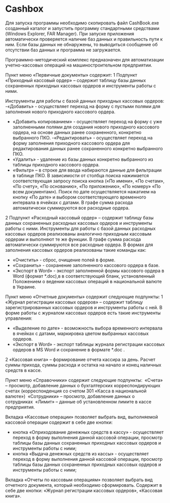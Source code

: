 # Cashbox

Для запуска программы необходимо скопировать файл CashBook.exe созданный каталог и запустить программу
стандартными средствами (Windows Explorer, FAR Manager). При запуске приложения автоматически проверяется наличие баз данных 
и правильность пути к ним. Если базы данных не обнаружены, то выводиться сообщение об отсутствии баз данных и программа не загружается. 

Программно-методический комплекс предназначен для автоматизации учетно-кассовых операций на машиностроительном предприятии.

Пункт меню «Первичные документы» содержит:
1	Подпункт «Приходный кассовый ордер» – содержит таблицу базы данных сохраненных приходных кассовых ордеров и инструменты работы с ними.

Инструменты для работы с базой данных приходных кассовых ордеров:
-«Добавить» - осуществляет переход на форму с пустыми полями для заполнения нового приходного кассового ордера.
- «Добавить копированием» - осуществляет переход на форму с уже заполненными полями для создания нового приходного кассового ордера,
на основе данных ранее сохраненного, конкретно выбранного ПКО.
-«Редактировать» - осуществляет переход на форму заполнения приходного кассового ордера для редактирования данных ранее сохраненного
конкретно выбранного ПКО.
- «Удалить» - удаление из базы данных конкретно выбранного из таблицы приходного кассового ордера.
- «Фильтр» – в строке для ввода набираются данные для фильтрации в таблице ПКО. В зависимости от столбца поиска нажимается 
соответствующая запросу поиска кнопка («По имени», «По счетам», «По счету», «По основанию», «По приложению», «По номеру» 
«По всем документам»). Поиск по дате осуществляется нажатием на кнопку «По дате» и выбором соответствующего временного
интервала в ячейках с датами.
В графе сумма расхода автоматически суммируются все расходные ордера.

2 Подпункт «Расходный кассовый ордер» –  содержит таблицу базы данных сохраненных расходных кассовых ордеров и инструменты работы с ними. Инструменты для работы с базой данных расходных кассовых ордеров реализованы аналогично приходным кассовым ордерам и выполняют
те же функции.
В графе сумма расхода автоматически суммируются все расходные ордера.
В формах для заполнения кассовых ордеров реализованы такие команды как:
-	«Очистить» - сброс, очищение полей в форме.
-	«Сохранить» - сохранение заполненного кассового ордера в базе.
- «Экспорт в Word» - экспорт заполненной формы кассового ордера в Word (формат *.doc),в  в соответствующий бланк, установленный
Положением о ведении кассовых операций в национальной валюте в Украине.

Пункт меню «Отчетные документы» содержит следующие подпункты:
1	«Журнал регистрации кассовых ордеров» – содержит таблицу зарегистрированных кассовых ордеров и инструменты работы с ней.
 В форме работы с журналом кассовых ордеров есть такие инструменты управления:
- «Выделение по дате» - возможность выбора временного интервала в
ячейках с датами, маркировка цветом выбранных кассовых ордеров.
-  «Экспорт в Word» - экспорт таблицы журнала регистрации кассовых ордеров в MS Word  и сохранение в формате *.doc .

2	«Кассовая книга» – формирование отчета кассира за день. Расчет суммы прихода, суммы расхода и остатка на начало и конец наличных
средств в кассе.

Пункт меню «Справочники» содержит следующие подпункты:
­	«Счета» – просмотр, добавление данных о бухгалтерских корреспондирующих счетах (корреспонденция со счетом 301 «Касса в национальной
валюте»)
­	«Сотрудники» – просмотр, добавление данных о сотрудниках
­	«Лимит» – данные об установленном лимите в кассе предприятия.

Вкладка «Кассовые операции» позволяет выбрать вид, выполняемой кассовой операции содержит в себе две кнопки:
-  кнопка «Оприходование денежных средств в кассу» - осуществляет переход в форму выполнения данной кассовой операции, просмотр таблицы
базы данных сохраненных приходных кассовых ордеров и инструменты работы с ними;
-  кнопка «Выдача денежных средств из кассы» - осуществляет переход в форму выполнения данной кассовой операции, просмотр таблицы базы
данных сохраненных приходных кассовых ордеров и инструменты работы с ними;

Вкладка «Отчеты по кассовым операциям» позволяет выбрать вид отчетного документа, который необходимо сформировать. Содержит в себе две
кнопки: «Журнал регистрации кассовых ордеров», «Кассовая книга».









